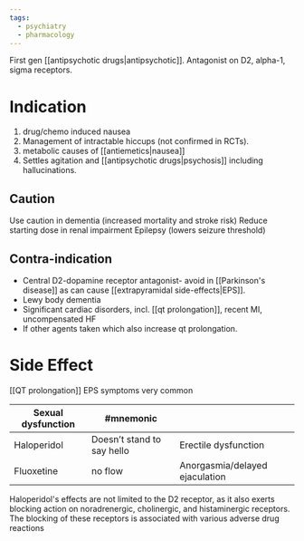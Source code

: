 ```yaml
---
tags:
  - psychiatry
  - pharmacology
---
```

First gen [[antipsychotic drugs|antipsychotic]]. 
Antagonist on D2, alpha-1, sigma receptors. 
# Indication
1. drug/chemo induced nausea
2. Management of intractable hiccups (not confirmed in RCTs). 
3. metabolic causes of [[antiemetics|nausea]] 
4. Settles agitation and [[antipsychotic drugs|psychosis]] including hallucinations. 
## Caution
Use caution in dementia (increased mortality and stroke risk)
Reduce starting dose in renal impairment
Epilepsy (lowers seizure threshold)

## Contra-indication
- Central D2-dopamine receptor antagonist- avoid in [[Parkinson's disease]] as can cause [[extrapyramidal side-effects|EPS]]. 
- Lewy body dementia
- Significant cardiac disorders, incl. [[qt prolongation]], recent MI, uncompensated HF
- If other agents taken which also increase qt prolongation. 
# Side Effect
[[QT prolongation]]
EPS symptoms very common 

| Sexual dysfunction | #mnemonic                  |                                |
| ------------------ | -------------------------- | ------------------------------ |
| Haloperidol        | Doesn’t stand to say hello | Erectile dysfunction           |
| Fluoxetine         | no flow                    | Anorgasmia/delayed ejaculation |

Haloperidol's effects are not limited to the D2 receptor, as it also exerts blocking action on noradrenergic, cholinergic, and histaminergic receptors. The blocking of these receptors is associated with various adverse drug reactions